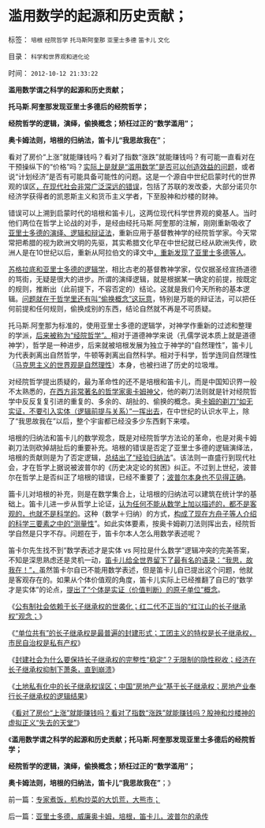 # 滥用数学的起源和历史贡献；

标签： `培根` `经院哲学` `托马斯阿奎那` `亚里士多德` `笛卡儿` `文化` 

目录： `科学和世界观和进化论`

时间： `2012-10-12 21:33:22`

**滥用数学谓之科学的起源和历史贡献；**

**托马斯.阿奎那发现亚里士多德后的经院哲学；**

**经院哲学的逻辑，演绎，偷换概念；矫枉过正的“数学滥用”；**

**奥卡姆法则，培根的归纳法，笛卡儿“我思故我在”**；

看对了房价“上涨”就能赚钱吗？看对了指数“涨跌”就能赚钱吗？有可能一直看对在干预操纵下的“价格”吗？[实际上是就是“滥用数学”是否可以创造效益的问题](../../../2012/1/1/滥用了正确的数学的阿罗不可能定理，论证了鲁迅的《药》.md)，或者说“计划经济”是否有可能具备可能性的问题。这是一个源自中世纪启蒙时代的世界观的误区[，在现代社会非常广泛深远的错误](../../../2010/6/19/数学滥用令社会科盲化.md)，包括了苏联的发改委，大部分诺贝尔经济学获得者的凯恩斯主义和货币主义学者，下至股神和炒楼的财神。

错误可以上溯到启蒙时代的培根和笛卡儿，这两位现代科学世界观的奠基人。当时他们两位在哲学上论战的对手，是经由经托马斯.阿奎那的注解，刚刚重新吸收了[亚里士多德的演绎、逻辑和辩证法](../../../2010/6/27/伟大领袖和古色古香的僭主文化.md)，重新应用于基督教神学的经院哲学家。今天常常把希腊的视为欧洲文明的先驱，其实希腊文化早在中世纪就已经从欧洲失传，欧洲人是在10世纪以后，重新从阿拉伯文的译文中[，重新发现了亚里士多德等人](../../../2010/6/27/democray原意是平民(demos)疯狂(cracy)，区别在人权.md)。

[苏格拉底和亚里士多德的逻辑学](../../../2010/8/3/苏格拉底肯定“劳动”价值是划时代，与寡头的渊源.md)，相比古老的基督教神学家，仅仅据圣经宣扬道德的骂街，无疑是很大的进步。所谓的演绎逻辑，就是根据某一确定的前提，按既定的规则，推断出（此前提下，不容否定的）结论。这就是我们今天所称的基本逻辑。[问题就在于哲学里还有叫“偷换概念”这玩意](../../../2012/6/19/“偷换概念”是长着贵族大脑的优越感.md)，特别是万能的辩证法，可以把任何前提和任何规则，偷换成别的东西，结论自然就不再是不可质疑。

托马斯.阿奎那为标准的，使用亚里士多德的逻辑学，对神学作重新的过滤和整理的学派，[后来被称为“经院哲学”。](../../../2011/3/1/哲学是聪明人的避难所.md)相对于道德神学来说（孔儒学说本质上就是道德神学），哲学是一种进步，后来就被培根发展为独立于神学的“自然理性”，笛卡儿为代表剥离出自然哲学，牛顿等剥离出自然科学。相对于科学，哲学连同自然理性（[马克思主义的世界观是自然理性](../../../2012/3/25/历史哲学指导下的精神错乱.md)）本身，也被扫进了历史的垃圾堆。

对经院哲学提出质疑的，最为革命性的还不是培根和笛卡儿，而是中国知识界一般不太熟悉的，[在西方非常著名的哲学家奥卡姆神父](../../../2010/1/5/存实除虚的奥卡姆剃刀法则.md)，他的剃刀法则就是针对经院哲学中反反复复引进的重复的、多余的、胡扯的、偷换的概念。奥[卡姆的剃刀“如无实证，不要引入实体（逻辑前提与关系）”一挥出去](../../../2011/2/10/没有抽象就没有经济科学和奥卡姆法则.md)，在中世纪的认识水平上，除了“我思故我在”以后，整个宇宙都已经没多少东西剩下来喽。

培根的归纳法和笛卡儿的数学观念，既是对经院哲学方法论的革命，也是对奥卡姆剃刀法则砍掉胡扯后的重要补充。培根的错误是否定了亚里士多德的逻辑演绎法，培根的贡献则是为了否定逻辑，[总结出了“经验归纳法](../../../2011/2/27/新理论推广和奥地利学派的失败.md)”。该法则一直盛行到现代社会，才在哲学上据说被波普尔的《历史决定论的贫困》纠正。不过到上世纪，波普尔在哲学上是否纠正了培根的错误，已经不重要了；[波普尔本身也不见得正确](../../../2011/2/27/“理论－实践”科学发展论是错误的，“观测－归纳”法是正确的.md)。

筁卡儿对培根的补充，则是在数学集合上，让培根的归纳法可以建筑在统计学的基础上。笛卡儿进一步从哲学上论证，[认为任何不能从数学上加以描述的，都不是客观的，也就不是科学的](../../../2011/10/24/新制度学派滥用数学，依赖于虚构的假设.md)。这种（数学＋归纳）的方式，[构成了现在方舟子等人介绍的科学三要素之中的“测量性](../../../2010/6/12/数学是文科理科的分界；数学是科学的成本.md)”。如此实体要素，按奥卡姆剃刀法则挥出去，经院哲学自然是只字不存。问题在于，笛卡尔本人怎么用数学表述呢？

笛卡尔先生找不到“数学表述才是实体 vs 阿拉是什么数学”逻辑冲突的完美答案，不知是深思熟虑还是灵机一动，[笛卡儿给全世界留下了最有名的语录：“我思，故我在！”，](../../../2011/2/6/正当防卫合法性及温驯的林语堂动物.md)虽然笛卡尔自已不能用数学表述，但是笛卡儿自已提出这个问题，他就是客观存在的。如果从个体价值观的角度，笛卡儿实际上已经推翻了自已的“数学才是实体”的论点，[提出了“个体是实证（价值判断）的原子单位”概念](../../../2010/10/9/个人主义就是实证科学的心证原则.md)。

《[公有制社会依赖于长子继承权的世袭化；红二代不正当的“红江山的长子继承权”观念；](../../../2012/10/9/公有制帝国的权力的长子继承权化，广泛世袭化；.md)》

《[“单位共有”的长子继承权是最普遍的封建形式；工团主义的特权是长子继承权，市民自治权是私有产权](../../../2012/10/10/一个贪官叫腐败，一个单位的腐败叫创收.md)》

《[封建社会为什么要保持长子继承权的完整性“稳定”？无限制的隐性税收；经济在长子继承权抑制下萧条，直到崩溃](../../../2012/10/10/封建社会为什么要保持长子继承权的完整性？.md)》

《[土地私有化中的长子继承权误区；中国“房地产业”基于长子继承权；房地产业奉行长子继承权的逻辑结果](../../../2012/10/10/土地私有化中的长子继承权误区和特色的房地产.md)》

《[看对了房价“上涨”就能赚钱吗？看对了指数“涨跌”就能赚钱吗？股神和炒楼神的虚拟正义“失去的天堂”](../../../2012/10/11/股神和炒楼神的虚拟“失去的天堂”.md)》

《**滥用数学谓之科学的起源和历史贡献；托马斯.阿奎那发现亚里士多德后的经院哲学；**

**经院哲学的逻辑，演绎，偷换概念；矫枉过正的“数学滥用”；**

**奥卡姆法则，培根的归纳法，笛卡儿“我思故我在”**；》



前一篇：[专家煮饭，机构炒菜的大饥荒，大熊市；](../../../2012/10/11/专家煮饭，机构炒菜的大饥荒，大熊市；.md)

后一篇：[亚里士多德，威廉奥卡姆，培根，笛卡儿，波普尔的承传](../../../2012/10/12/亚里士多德，威廉奥卡姆，培根，笛卡儿，波普尔的承传.md)